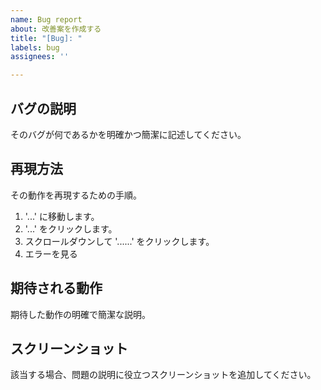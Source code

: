 ```yaml
---
name: Bug report
about: 改善案を作成する
title: "[Bug]: "
labels: bug
assignees: ''

---
```


## バグの説明
そのバグが何であるかを明確かつ簡潔に記述してください。

## 再現方法
その動作を再現するための手順。

1. '...' に移動します。
2. '...' をクリックします。
3. スクロールダウンして '......' をクリックします。
4. エラーを見る

## 期待される動作
期待した動作の明確で簡潔な説明。

## スクリーンショット
該当する場合、問題の説明に役立つスクリーンショットを追加してください。
